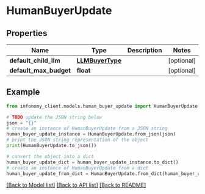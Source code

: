 # HumanBuyerUpdate


## Properties

Name | Type | Description | Notes
------------ | ------------- | ------------- | -------------
**default_child_llm** | [**LLMBuyerType**](LLMBuyerType.md) |  | [optional] 
**default_max_budget** | **float** |  | [optional] 

## Example

```python
from infonomy_client.models.human_buyer_update import HumanBuyerUpdate

# TODO update the JSON string below
json = "{}"
# create an instance of HumanBuyerUpdate from a JSON string
human_buyer_update_instance = HumanBuyerUpdate.from_json(json)
# print the JSON string representation of the object
print(HumanBuyerUpdate.to_json())

# convert the object into a dict
human_buyer_update_dict = human_buyer_update_instance.to_dict()
# create an instance of HumanBuyerUpdate from a dict
human_buyer_update_from_dict = HumanBuyerUpdate.from_dict(human_buyer_update_dict)
```
[[Back to Model list]](../README.md#documentation-for-models) [[Back to API list]](../README.md#documentation-for-api-endpoints) [[Back to README]](../README.md)


